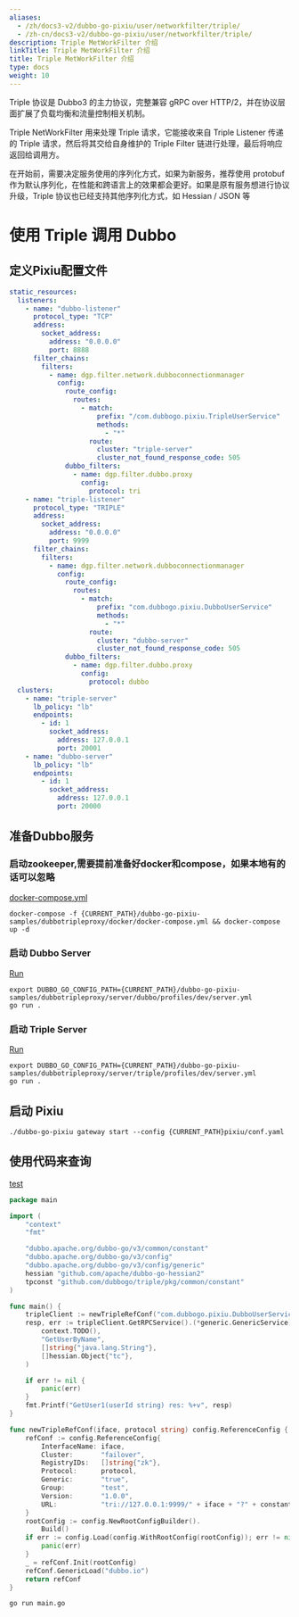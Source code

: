 ```yaml
---
aliases:
  - /zh/docs3-v2/dubbo-go-pixiu/user/networkfilter/triple/
  - /zh-cn/docs3-v2/dubbo-go-pixiu/user/networkfilter/triple/
description: Triple MetWorkFilter 介绍
linkTitle: Triple MetWorkFilter 介绍
title: Triple MetWorkFilter 介绍
type: docs
weight: 10
---
```


Triple 协议是 Dubbo3 的主力协议，完整兼容 gRPC over HTTP/2，并在协议层面扩展了负载均衡和流量控制相关机制。

Triple NetWorkFilter 用来处理 Triple 请求，它能接收来自 Triple Listener 传递的 Triple 请求，然后将其交给自身维护的 Triple Filter 链进行处理，最后将响应返回给调用方。

在开始前，需要决定服务使用的序列化方式，如果为新服务，推荐使用 protobuf 作为默认序列化，在性能和跨语言上的效果都会更好。如果是原有服务想进行协议升级，Triple 协议也已经支持其他序列化方式，如 Hessian / JSON 等

# 使用 Triple 调用 Dubbo

## 定义Pixiu配置文件

```yaml
static_resources:
  listeners:
    - name: "dubbo-listener"
      protocol_type: "TCP"
      address:
        socket_address:
          address: "0.0.0.0"
          port: 8888
      filter_chains:
        filters:
          - name: dgp.filter.network.dubboconnectionmanager
            config:
              route_config:
                routes:
                  - match:
                      prefix: "/com.dubbogo.pixiu.TripleUserService"
                      methods:
                        - "*"
                    route:
                      cluster: "triple-server"
                      cluster_not_found_response_code: 505
              dubbo_filters:
                - name: dgp.filter.dubbo.proxy
                  config:
                    protocol: tri
    - name: "triple-listener"
      protocol_type: "TRIPLE"
      address:
        socket_address:
          address: "0.0.0.0"
          port: 9999
      filter_chains:
        filters:
          - name: dgp.filter.network.dubboconnectionmanager
            config:
              route_config:
                routes:
                  - match:
                      prefix: "com.dubbogo.pixiu.DubboUserService"
                      methods:
                        - "*"
                    route:
                      cluster: "dubbo-server"
                      cluster_not_found_response_code: 505
              dubbo_filters:
                - name: dgp.filter.dubbo.proxy
                  config:
                    protocol: dubbo
  clusters:
    - name: "triple-server"
      lb_policy: "lb"
      endpoints:
        - id: 1
          socket_address:
            address: 127.0.0.1
            port: 20001
    - name: "dubbo-server"
      lb_policy: "lb"
      endpoints:
        - id: 1
          socket_address:
            address: 127.0.0.1
            port: 20000
```

## 准备Dubbo服务

### 启动zookeeper,需要提前准备好docker和compose，如果本地有的话可以忽略

[docker-compose.yml](https://github.com/apache/dubbo-go-pixiu-samples/blob/main/dubbotripleproxy/docker/docker-compose.yml)

```shell
docker-compose -f {CURRENT_PATH}/dubbo-go-pixiu-samples/dubbotripleproxy/docker/docker-compose.yml && docker-compose up -d
```

### 启动 Dubbo Server

[Run](https://github.com/apache/dubbo-go-pixiu-samples/tree/main/dubbotripleproxy/server/dubbo/app)

```shell
export DUBBO_GO_CONFIG_PATH={CURRENT_PATH}/dubbo-go-pixiu-samples/dubbotripleproxy/server/dubbo/profiles/dev/server.yml
go run .
```

### 启动 Triple Server

[Run](https://github.com/apache/dubbo-go-pixiu-samples/tree/main/dubbotripleproxy/server/triple/app)

```shell
export DUBBO_GO_CONFIG_PATH={CURRENT_PATH}/dubbo-go-pixiu-samples/dubbotripleproxy/server/triple/profiles/dev/server.yml
go run .
```

## 启动 Pixiu

```shell
./dubbo-go-pixiu gateway start --config {CURRENT_PATH}pixiu/conf.yaml
```

## 使用代码来查询

[test](https://github.com/apache/dubbo-go-pixiu-samples/blob/main/dubbotripleproxy/test/triple2dubbo_test.go)

```go
package main

import (
	"context"
	"fmt"

	"dubbo.apache.org/dubbo-go/v3/common/constant"
	"dubbo.apache.org/dubbo-go/v3/config"
	"dubbo.apache.org/dubbo-go/v3/config/generic"
	hessian "github.com/apache/dubbo-go-hessian2"
	tpconst "github.com/dubbogo/triple/pkg/common/constant"
)

func main() {
	tripleClient := newTripleRefConf("com.dubbogo.pixiu.DubboUserService", tpconst.TRIPLE)
	resp, err := tripleClient.GetRPCService().(*generic.GenericService).Invoke(
		context.TODO(),
		"GetUserByName",
		[]string{"java.lang.String"},
		[]hessian.Object{"tc"},
	)

	if err != nil {
		panic(err)
	}
	fmt.Printf("GetUser1(userId string) res: %+v", resp)
}

func newTripleRefConf(iface, protocol string) config.ReferenceConfig {
	refConf := config.ReferenceConfig{
		InterfaceName: iface,
		Cluster:       "failover",
		RegistryIDs:   []string{"zk"},
		Protocol:      protocol,
		Generic:       "true",
		Group:         "test",
		Version:       "1.0.0",
		URL:           "tri://127.0.0.1:9999/" + iface + "?" + constant.SerializationKey + "=hessian2",
	}
	rootConfig := config.NewRootConfigBuilder().
		Build()
	if err := config.Load(config.WithRootConfig(rootConfig)); err != nil {
		panic(err)
	}
	_ = refConf.Init(rootConfig)
	refConf.GenericLoad("dubbo.io")
	return refConf
}
```

```shell
go run main.go
```